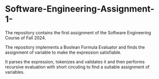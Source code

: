 # Software-Engineering-Assignment-1-


The repository contains the first assignment of the Software Engineering Course of Fall 2024. 

The repository implements a Boolean Formula Evaluator and finds the assignment of variable to make the expression satisfiable.

It parses the expression, tokenizes and validates it and then performs recursive evaluation with short circuting to find a suitable assignment of variables. 
